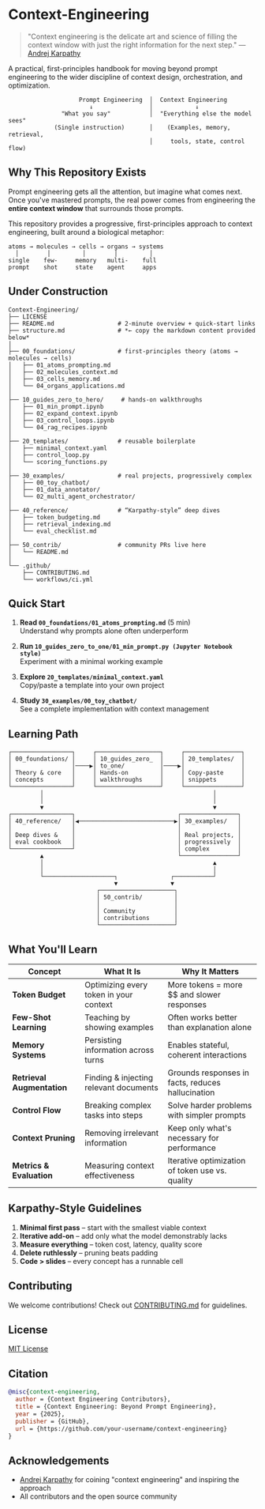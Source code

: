 # Context-Engineering

> "Context engineering is the delicate art and science of filling the context window with just the right information for the next step." — [Andrej Karpathy](https://x.com/karpathy/status/1937902205765607626)

A practical, first-principles handbook for moving beyond prompt engineering to the wider discipline of context design, orchestration, and optimization.

```
                    Prompt Engineering  │  Context Engineering
                       ↓                │            ↓                      
               "What you say"           │  "Everything else the model sees"
             (Single instruction)       │    (Examples, memory, retrieval,
                                        │     tools, state, control flow)
```
## Why This Repository Exists

Prompt engineering gets all the attention, but imagine what comes next. Once you've mastered prompts, the real power comes from engineering the **entire context window** that surrounds those prompts.

This repository provides a progressive, first-principles approach to context engineering, built around a biological metaphor:

```
atoms → molecules → cells → organs → systems
  │        │         │        │         │
single    few-     memory   multi-    full
prompt    shot     state    agent     apps
```


## Under Construction

```
Context-Engineering/
├── LICENSE
├── README.md                  # 2-minute overview + quick-start links
├── structure.md               # *← copy the markdown content provided below*
│
├── 00_foundations/            # first-principles theory (atoms → molecules → cells)
│   ├── 01_atoms_prompting.md
│   ├── 02_molecules_context.md
│   ├── 03_cells_memory.md
│   └── 04_organs_applications.md
│
├── 10_guides_zero_to_hero/     # hands-on walkthroughs
│   ├── 01_min_prompt.ipynb
│   ├── 02_expand_context.ipynb
│   ├── 03_control_loops.ipynb
│   └── 04_rag_recipes.ipynb
│
├── 20_templates/              # reusable boilerplate
│   ├── minimal_context.yaml
│   ├── control_loop.py
│   └── scoring_functions.py
│
├── 30_examples/               # real projects, progressively complex
│   ├── 00_toy_chatbot/
│   ├── 01_data_annotator/
│   └── 02_multi_agent_orchestrator/
│
├── 40_reference/              # “Karpathy-style” deep dives
│   ├── token_budgeting.md
│   ├── retrieval_indexing.md
│   └── eval_checklist.md
│
├── 50_contrib/                # community PRs live here
│   └── README.md
│
└── .github/
    ├── CONTRIBUTING.md
    └── workflows/ci.yml

```

## Quick Start

1. **Read `00_foundations/01_atoms_prompting.md`** (5 min)  
   Understand why prompts alone often underperform

2. **Run `10_guides_zero_to_one/01_min_prompt.py (Jupyter Notebook style)`**  
   Experiment with a minimal working example

3. **Explore `20_templates/minimal_context.yaml`**  
   Copy/paste a template into your own project  

4. **Study `30_examples/00_toy_chatbot/`**  
   See a complete implementation with context management

## Learning Path

```
┌─────────────────┐     ┌──────────────────┐     ┌────────────────┐
│ 00_foundations/ │     │ 10_guides_zero_  │     │ 20_templates/  │
│                 │────▶│ to_one/          │────▶│                │
│ Theory & core   │     │ Hands-on         │     │ Copy-paste     │
│ concepts        │     │ walkthroughs     │     │ snippets       │
└─────────────────┘     └──────────────────┘     └────────────────┘
         │                                                │
         │                                                │
         ▼                                                ▼
┌─────────────────┐                             ┌────────────────┐
│ 40_reference/   │◀───────────────────────────▶│ 30_examples/   │
│                 │                             │                │
│ Deep dives &    │                             │ Real projects, │
│ eval cookbook   │                             │ progressively  │
└─────────────────┘                             │ complex        │
         ▲                                      └────────────────┘
         │                                                ▲
         │                                                │
         └────────────────────┐               ┌───────────┘
                              ▼               ▼
                         ┌─────────────────────┐
                         │ 50_contrib/         │
                         │                     │
                         │ Community           │
                         │ contributions       │
                         └─────────────────────┘
```

## What You'll Learn

| Concept | What It Is | Why It Matters |
|---------|------------|----------------|
| **Token Budget** | Optimizing every token in your context | More tokens = more $$ and slower responses |
| **Few-Shot Learning** | Teaching by showing examples | Often works better than explanation alone |
| **Memory Systems** | Persisting information across turns | Enables stateful, coherent interactions |
| **Retrieval Augmentation** | Finding & injecting relevant documents | Grounds responses in facts, reduces hallucination |
| **Control Flow** | Breaking complex tasks into steps | Solve harder problems with simpler prompts |
| **Context Pruning** | Removing irrelevant information | Keep only what's necessary for performance |
| **Metrics & Evaluation** | Measuring context effectiveness | Iterative optimization of token use vs. quality |

## Karpathy-Style Guidelines

1. **Minimal first pass** – start with the smallest viable context
2. **Iterative add-on** – add only what the model demonstrably lacks
3. **Measure everything** – token cost, latency, quality score
4. **Delete ruthlessly** – pruning beats padding
5. **Code > slides** – every concept has a runnable cell

## Contributing

We welcome contributions! Check out [CONTRIBUTING.md](.github/CONTRIBUTING.md) for guidelines.

## License

[MIT License](LICENSE)

## Citation

```bibtex
@misc{context-engineering,
  author = {Context Engineering Contributors},
  title = {Context Engineering: Beyond Prompt Engineering},
  year = {2025},
  publisher = {GitHub},
  url = {https://github.com/your-username/context-engineering}
}
```

## Acknowledgements

- [Andrej Karpathy](https://x.com/karpathy/status/1937902205765607626) for coining "context engineering" and inspiring the approach
- All contributors and the open source community
